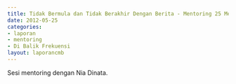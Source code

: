 ```yaml
---
title: Tidak Bermula dan Tidak Berakhir Dengan Berita - Mentoring 25 Mei 2012
date: 2012-05-25
categories:
- laporan
- mentoring
- Di Balik Frekuensi
layout: laporancmb
---
```


Sesi mentoring dengan Nia Dinata. 
